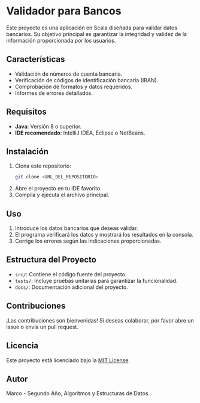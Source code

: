 # Validador para Bancos

Este proyecto es una aplicación en Scala diseñada para validar datos bancarios. Su objetivo principal es garantizar la integridad y validez de la información proporcionada por los usuarios.

## Características

- Validación de números de cuenta bancaria.
- Verificación de códigos de identificación bancaria (IBAN).
- Comprobación de formatos y datos requeridos.
- Informes de errores detallados.

## Requisitos

- **Java**: Versión 8 o superior.
- **IDE recomendado**: IntelliJ IDEA, Eclipse o NetBeans.

## Instalación

1. Clona este repositorio:
    ```bash
    git clone <URL_DEL_REPOSITORIO>
    ```
2. Abre el proyecto en tu IDE favorito.
3. Compila y ejecuta el archivo principal.

## Uso

1. Introduce los datos bancarios que deseas validar.
2. El programa verificará los datos y mostrará los resultados en la consola.
3. Corrige los errores según las indicaciones proporcionadas.

## Estructura del Proyecto

- `src/`: Contiene el código fuente del proyecto.
- `tests/`: Incluye pruebas unitarias para garantizar la funcionalidad.
- `docs/`: Documentación adicional del proyecto.

## Contribuciones

¡Las contribuciones son bienvenidas! Si deseas colaborar, por favor abre un issue o envía un pull request.

## Licencia

Este proyecto está licenciado bajo la [MIT License](LICENSE).

## Autor

Marco - Segundo Año, Algoritmos y Estructuras de Datos.